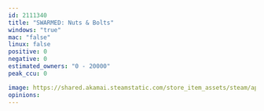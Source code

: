 ```yaml
---
id: 2111340
title: "SWARMED: Nuts & Bolts"
windows: "true"
mac: "false"
linux: false
positive: 0
negative: 0
estimated_owners: "0 - 20000"
peak_ccu: 0

image: https://shared.akamai.steamstatic.com/store_item_assets/steam/apps/2111340/header.jpg?t=1664916970
opinions:
---
```

